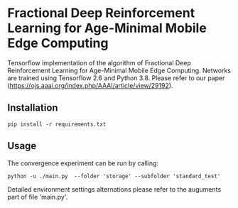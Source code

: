 # Fractional Deep Reinforcement Learning for Age-Minimal Mobile Edge Computing
Tensorflow implementation of the algorithm of Fractional Deep Reinforcement Learning for Age-Minimal Mobile Edge Computing. Networks are trained using Tensorflow 2.6 and Python 3.8. Please refer to our paper (https://ojs.aaai.org/index.php/AAAI/article/view/29192).
## Installation
```
pip install -r requirements.txt
```


## Usage
The convergence experiment can be run by calling:
```
python -u ./main.py  --folder 'storage' --subfolder 'standard_test' 
```
Detailed environment settings alternations please refer to the auguments part of file 'main.py'. 

